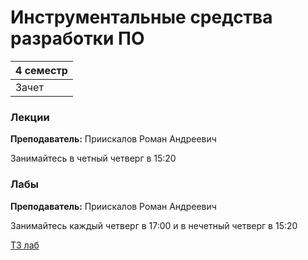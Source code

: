 # Инструментальные средства разработки ПО

|4 семестр|
|---|
|Зачет|

### Лекции

**Преподаватель:** Приискалов Роман Андреевич

Занимайтесь в четный четверг в 15:20


### Лабы

**Преподаватель:** Приискалов Роман Андреевич

Занимайтесь каждый четверг в 17:00 и в нечетный четверг в 15:20

[ТЗ лаб](../Files/DevtoolsLabs.pdf)
